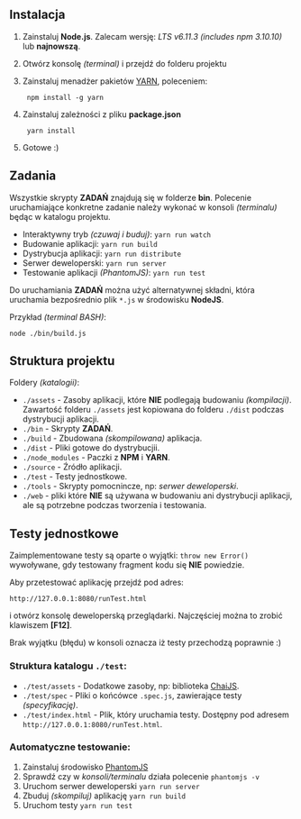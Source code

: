 
## Instalacja

1. Zainstaluj **Node.js**. Zalecam wersję: _LTS v6.11.3 (includes npm 3.10.10)_ lub **najnowszą**.
2. Otwórz konsolę _(terminal)_ i przejdź do folderu projektu
3. Zainstaluj menadżer pakietów [YARN](https://yarnpkg.com), poleceniem:

        npm install -g yarn

4. Zainstaluj zależności z pliku **package.json**

        yarn install

5. Gotowe :)


## Zadania

Wszystkie skrypty **ZADAŃ** znajdują się w folderze **bin**.
Polecenie uruchamiające konkretne zadanie należy wykonać w konsoli _(terminalu)_ będąc w katalogu projektu.

- Interaktywny tryb _(czuwaj i buduj)_: `yarn run watch`
- Budowanie aplikacji: `yarn run build`
- Dystrybucja aplikacji: `yarn run distribute`
- Serwer deweloperski: `yarn run server`
- Testowanie aplikacji *(PhantomJS)*: `yarn run test`


Do uruchamiania **ZADAŃ** można użyć alternatywnej składni, która uruchamia bezpośrednio plik `*.js` w środowisku **NodeJS**.

Przykład _(terminal BASH)_:

	node ./bin/build.js


## Struktura projektu

Foldery _(katalogii)_:

- `./assets` - Zasoby aplikacji, które **NIE** podlegają budowaniu _(kompilacji)_. Zawartość folderu `./assets` jest kopiowana do folderu `./dist` podczas dystrybucji aplikacji.
- `./bin` - Skrypty **ZADAŃ**.
- `./build` - Zbudowana _(skompilowana)_ aplikacja.
- `./dist` - Pliki gotowe do dystrybucjii.
- `./node_modules` - Paczki z **NPM** i **YARN**.
- `./source` - Źródło aplikacji.
- `./test` - Testy jednostkowe.
- `./tools` - Skrypty pomocnincze, np: _serwer deweloperski_.
- `./web` - pliki które **NIE** są używana w budowaniu ani dystrybucji aplikacji, ale są potrzebne podczas tworzenia i testowania.


## Testy jednostkowe

Zaimplementowane testy są oparte o wyjątki: `throw new Error()` wywoływane, gdy testowany fragment kodu się **NIE** powiedzie. 

Aby przetestować aplikację przejdź pod adres: 

	http://127.0.0.1:8080/runTest.html

i otwórz konsolę deweloperską przeglądarki. Najczęściej można to zrobić klawiszem **[F12]**.

Brak wyjątku (błędu) w konsoli oznacza iż testy przechodzą poprawnie :)


### Struktura katalogu `./test`:

- `./test/assets` - Dodatkowe zasoby, np: biblioteka [ChaiJS](http://chaijs.com).
- `./test/spec` - Pliki o końcówce `.spec.js`, zawierające testy _(specyfikację)_.
- `./test/index.html` - Plik, który uruchamia testy. Dostępny pod adresem `http://127.0.0.1:8080/runTest.html`.


### Automatyczne testowanie:

 1. Zainstaluj środowisko [PhantomJS](http://phantomjs.org)
 2. Sprawdź czy w *konsoli/terminalu* działa polecenie `phantomjs -v`
 3. Uruchom serwer deweloperski `yarn run server`
 4. Zbuduj *(skompiluj)* aplikację `yarn run build`
 5. Uruchom testy `yarn run test`
